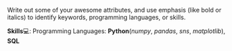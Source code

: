 Write out some of your awesome attributes, and use emphasis (like bold or italics) to identify keywords, programming languages, or skills. 

**Skills**💻:
Programming Languages: **Python**(*numpy*, *pandas*, *sns*, *matplotlib*), **SQL**
